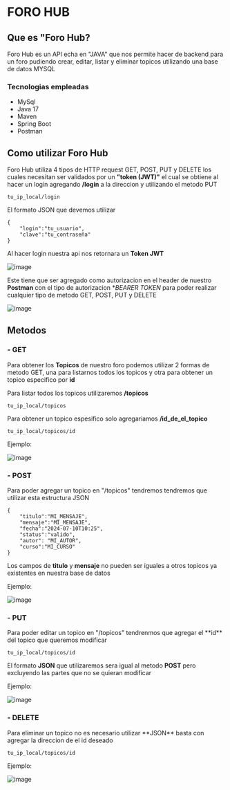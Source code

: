# FORO HUB
<h2>Que es "Foro Hub?</h2>
Foro Hub es un API echa en "JAVA" que nos permite hacer de backend para un foro pudiendo crear, editar, listar y eliminar topicos utilizando una base de datos MYSQL

<h3>Tecnologias empleadas</h3>

- MySql
- Java 17
- Maven
- Spring Boot
- Postman


<h2>Como utilizar Foro Hub</h2>

Foro Hub utiliza 4 tipos de HTTP request GET, POST, PUT y DELETE los cuales necesitan ser validados por un  **"token (JWT)"** el cual se obtiene al hacer un login agregando **/login** a la direccion y utilizando el metodo PUT
```
tu_ip_local/login
```

El formato JSON que devemos utilizar
````
{
    "login":"tu_usuario",
    "clave":"tu_contraseña"
}
````

Al hacer login nuestra api nos retornara un **Token JWT**

![image](https://github.com/user-attachments/assets/2610bb46-a74f-424d-8c19-adeed6f98658)

Este tiene que ser agregado como autorizacion en el header de nuestro **Postman** con el tipo de autorizacion **BEARER TOKEN* para poder realizar cualquier tipo de metodo GET, POST, PUT y DELETE 

![image](https://github.com/user-attachments/assets/aa5ec752-d652-4d74-a7c9-168a59eaedea)

<h2>Metodos</h2>

<h3> - GET</h3>

Para obtener los **Topicos** de nuestro foro podemos utilizar 2 formas de metodo GET, una para listarnos todos los topicos y otra para obtener un topico especifico por **id**

Para listar todos los topicos utilizaremos **/topicos**
````
tu_ip_local/topicos
````

Para obtener un topico espesifico solo agregariamos **/id_de_el_topico**
````
tu_ip_local/topicos/id
````

Ejemplo:

![image](https://github.com/user-attachments/assets/bad35065-3a98-4b4b-84dd-22790a3cebb5)


<h3> - POST</h3>
Para poder agregar un topico en "/topicos" tendremos tendremos que utilizar esta estructura JSON

````
{
    "titulo":"MI_MENSAJE",
    "mensaje":"MI_MENSAJE",
    "fecha":"2024-07-10T10:25",
    "status":"valido",
    "autor": "MI_AUTOR",
    "curso":"MI_CURSO"
}

````

Los campos de **titulo** y **mensaje** no pueden ser iguales a otros topicos ya existentes en nuestra base de datos

Ejemplo:

![image](https://github.com/user-attachments/assets/0cd00c72-52e0-47b3-9f37-79b648a9a172)


<h3> - PUT</h3>
Para poder editar un topico en "/topicos" tendrenmos que agregar el **id** del topico que queremos modificar 

````
tu_ip_local/topicos/id
````

El formato **JSON** que utilizaremos sera igual al metodo **POST** pero excluyendo las partes que no se quieran modificar

Ejemplo:

![image](https://github.com/user-attachments/assets/56ea90ed-ee79-4733-9c72-075b14cef2d4)


<h3> - DELETE</h3>
Para eliminar un topico no es necesario utilizar **JSON** basta con agregar la direccion de el id deseado

````
tu_ip_local/topicos/id
````

Ejemplo:

![image](https://github.com/user-attachments/assets/bc6dfc18-d06a-4e31-887f-d0df3eed7815)


